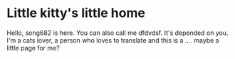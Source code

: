 # Little kitty's little home 
Hello, song682 is here. You can also call me dfdvdsf. It's depended on you.  
I'm a cats lover, a person who loves to translate and this is a .... maybe a little page for me?  

